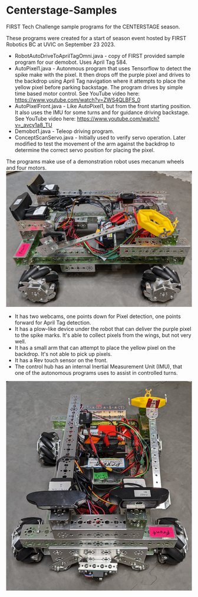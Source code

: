 # Centerstage-Samples
FIRST Tech Challenge sample programs for the CENTERSTAGE season.

These programs were created for a start of season event hosted by FIRST Robotics BC at UVIC on September 23 2023.

- RobotAutoDriveToAprilTagOmni.java - copy of FIRST provided sample program for our demobot. Uses April Tag 584.
- AutoPixel1.java - Autonmous program that uses Tensorflow to detect the spike make with the pixel. It then drops off the purple pixel and drives to the backdrop using April Tag navigation where it attempts to place the yellow pixel before parking backstage. The program drives by simple time based motor control. See YouTube video here: https://www.youtube.com/watch?v=ZWS4QLBFS_0
- AutoPixelFront.java - Like AutoPixel1, but from the front starting position. It also uses the IMU for some turns and for guidance driving backstage. See YouTube video here: https://www.youtube.com/watch?v=_avcy1a8_TU
- Demobot1.java - Teleop driving program.
- ConceptScanServo.java - Initially used to verify servo operation. Later modified to test the movement of the arm against the backdrop to determine the correct servo position for placing the pixel.

The programs make use of a demonstration robot uses mecanum wheels and four motors. 
![Model](https://raw.githubusercontent.com/acharraggi/Centerstage-Samples/main/images/robot-side-image.jpg)


- It has two webcams, one points down for Pixel detection, one points forward for April Tag detection.
- It has a plow-like device under the robot that can deliver the purple pixel to the spike marks. It's able to collect pixels from the wings, but not very well.
- It has a small arm that can attempt to place the yellow pixel on the backdrop. It's not able to pick up pixels.
- It has a Rev touch sensor on the front.
- The control hub has an internal Inertial Measurement Unit (IMU), that one of the autonomous programs uses to assist in controlled turns.

![Front View](https://raw.githubusercontent.com/acharraggi/Centerstage-Samples/main/images/robot-front-image.jpg)
